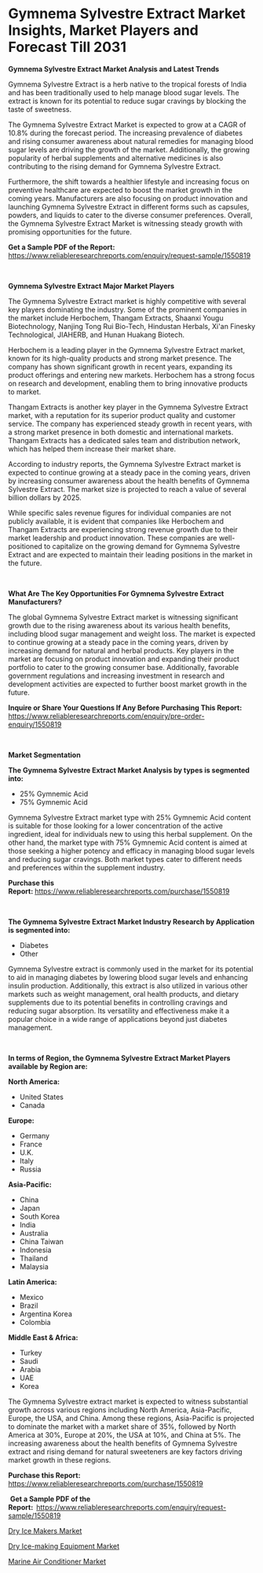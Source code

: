 <p><h1>Gymnema Sylvestre Extract Market Insights, Market Players and Forecast Till 2031</h1></p><p><strong>Gymnema Sylvestre Extract Market Analysis and Latest Trends</strong></p>
<p><p>Gymnema Sylvestre Extract is a herb native to the tropical forests of India and has been traditionally used to help manage blood sugar levels. The extract is known for its potential to reduce sugar cravings by blocking the taste of sweetness.</p><p>The Gymnema Sylvestre Extract Market is expected to grow at a CAGR of 10.8% during the forecast period. The increasing prevalence of diabetes and rising consumer awareness about natural remedies for managing blood sugar levels are driving the growth of the market. Additionally, the growing popularity of herbal supplements and alternative medicines is also contributing to the rising demand for Gymnema Sylvestre Extract.</p><p>Furthermore, the shift towards a healthier lifestyle and increasing focus on preventive healthcare are expected to boost the market growth in the coming years. Manufacturers are also focusing on product innovation and launching Gymnema Sylvestre Extract in different forms such as capsules, powders, and liquids to cater to the diverse consumer preferences. Overall, the Gymnema Sylvestre Extract Market is witnessing steady growth with promising opportunities for the future.</p></p>
<p><strong>Get a Sample PDF of the Report:&nbsp;</strong> <a href="https://www.reliableresearchreports.com/enquiry/request-sample/1550819">https://www.reliableresearchreports.com/enquiry/request-sample/1550819</a></p>
<p>&nbsp;</p>
<p><strong>Gymnema Sylvestre Extract Major Market Players</strong></p>
<p><p>The Gymnema Sylvestre Extract market is highly competitive with several key players dominating the industry. Some of the prominent companies in the market include Herbochem, Thangam Extracts, Shaanxi Yougu Biotechnology, Nanjing Tong Rui Bio-Tech, Hindustan Herbals, Xi'an Finesky Technological, JIAHERB, and Hunan Huakang Biotech.</p><p>Herbochem is a leading player in the Gymnema Sylvestre Extract market, known for its high-quality products and strong market presence. The company has shown significant growth in recent years, expanding its product offerings and entering new markets. Herbochem has a strong focus on research and development, enabling them to bring innovative products to market.</p><p>Thangam Extracts is another key player in the Gymnema Sylvestre Extract market, with a reputation for its superior product quality and customer service. The company has experienced steady growth in recent years, with a strong market presence in both domestic and international markets. Thangam Extracts has a dedicated sales team and distribution network, which has helped them increase their market share.</p><p>According to industry reports, the Gymnema Sylvestre Extract market is expected to continue growing at a steady pace in the coming years, driven by increasing consumer awareness about the health benefits of Gymnema Sylvestre Extract. The market size is projected to reach a value of several billion dollars by 2025.</p><p>While specific sales revenue figures for individual companies are not publicly available, it is evident that companies like Herbochem and Thangam Extracts are experiencing strong revenue growth due to their market leadership and product innovation. These companies are well-positioned to capitalize on the growing demand for Gymnema Sylvestre Extract and are expected to maintain their leading positions in the market in the future.</p></p>
<p>&nbsp;</p>
<p><strong>What Are The Key Opportunities For Gymnema Sylvestre Extract Manufacturers?</strong></p>
<p><p>The global Gymnema Sylvestre Extract market is witnessing significant growth due to the rising awareness about its various health benefits, including blood sugar management and weight loss. The market is expected to continue growing at a steady pace in the coming years, driven by increasing demand for natural and herbal products. Key players in the market are focusing on product innovation and expanding their product portfolio to cater to the growing consumer base. Additionally, favorable government regulations and increasing investment in research and development activities are expected to further boost market growth in the future.</p></p>
<p><strong>Inquire or Share Your Questions If Any Before Purchasing This Report:</strong> <a href="https://www.reliableresearchreports.com/enquiry/pre-order-enquiry/1550819">https://www.reliableresearchreports.com/enquiry/pre-order-enquiry/1550819</a></p>
<p>&nbsp;</p>
<p><strong>Market Segmentation</strong></p>
<p><strong>The Gymnema Sylvestre Extract Market Analysis by types is segmented into:</strong></p>
<p><ul><li>25% Gymnemic Acid</li><li>75% Gymnemic Acid</li></ul></p>
<p><p>Gymnema Sylvestre Extract market type with 25% Gymnemic Acid content is suitable for those looking for a lower concentration of the active ingredient, ideal for individuals new to using this herbal supplement. On the other hand, the market type with 75% Gymnemic Acid content is aimed at those seeking a higher potency and efficacy in managing blood sugar levels and reducing sugar cravings. Both market types cater to different needs and preferences within the supplement industry.</p></p>
<p><strong>Purchase this Report:&nbsp;</strong><a href="https://www.reliableresearchreports.com/purchase/1550819">https://www.reliableresearchreports.com/purchase/1550819</a></p>
<p>&nbsp;</p>
<p><strong>The Gymnema Sylvestre Extract Market Industry Research by Application is segmented into:</strong></p>
<p><ul><li>Diabetes</li><li>Other</li></ul></p>
<p><p>Gymnema Sylvestre extract is commonly used in the market for its potential to aid in managing diabetes by lowering blood sugar levels and enhancing insulin production. Additionally, this extract is also utilized in various other markets such as weight management, oral health products, and dietary supplements due to its potential benefits in controlling cravings and reducing sugar absorption. Its versatility and effectiveness make it a popular choice in a wide range of applications beyond just diabetes management.</p></p>
<p>&nbsp;</p>
<p><strong>In terms of Region, the Gymnema Sylvestre Extract Market Players available by Region are:</strong></p>
<p>
    <p> <strong> North America: </strong>
        <ul>
            <li>United States</li>
            <li>Canada</li>
        </ul>
        </p> 
    <p> <strong> Europe: </strong>
        <ul>
            <li>Germany</li>
            <li>France</li>
            <li>U.K.</li>
            <li>Italy</li>
            <li>Russia</li>
        </ul>
        </p> 
    <p> <strong> Asia-Pacific: </strong>
        <ul>
            <li>China</li>
            <li>Japan</li>
            <li>South Korea</li>
            <li>India</li>
            <li>Australia</li>
            <li>China Taiwan</li>
            <li>Indonesia</li>
            <li>Thailand</li>
            <li>Malaysia</li>
        </ul>
        </p> 
    <p> <strong> Latin America: </strong>
        <ul>
            <li>Mexico</li>
            <li>Brazil</li>
            <li>Argentina Korea</li>
            <li>Colombia</li>
        </ul>
        </p> 
    <p> <strong> Middle East & Africa: </strong>
        <ul>
            <li>Turkey</li>
            <li>Saudi</li>
            <li>Arabia</li>
            <li>UAE</li>
            <li>Korea</li>
        </ul>
    </p>
    </p>
<p><p>The Gymnema Sylvestre extract market is expected to witness substantial growth across various regions including North America, Asia-Pacific, Europe, the USA, and China. Among these regions, Asia-Pacific is projected to dominate the market with a market share of 35%, followed by North America at 30%, Europe at 20%, the USA at 10%, and China at 5%. The increasing awareness about the health benefits of Gymnema Sylvestre extract and rising demand for natural sweeteners are key factors driving market growth in these regions.</p></p>
<p><strong>Purchase this Report: </strong><a href="https://www.reliableresearchreports.com/purchase/1550819">https://www.reliableresearchreports.com/purchase/1550819</a></p>
<p>&nbsp;<strong>Get a Sample PDF of the Report:&nbsp;&nbsp;</strong><a href="https://www.reliableresearchreports.com/enquiry/request-sample/1550819">https://www.reliableresearchreports.com/enquiry/request-sample/1550819</a></p>
<p><strong></strong></p>
<p><p><a href="https://view.publitas.com/reportprime-1/dry-ice-makers-market-furnish-information-about-market-size-market-share-market-dynamics-and-projections-spanning-from-2023-to-2030/">Dry Ice Makers Market</a></p><p><a href="https://view.publitas.com/reportprime-1/dry-ice-making-equipment-market-size-share-trends-analysis-report-by-application-regional-outlook-competitive-strategies-and-segment-forecasts-2023-2030/">Dry Ice-making Equipment Market</a></p><p><a href="https://view.publitas.com/reportprime-1/marine-air-conditioner-market-size-and-growth-market-segmentation-regional-and-country-breakdowns-and-market-trends-for-period-from-2023-2030/">Marine Air Conditioner Market</a></p></p>